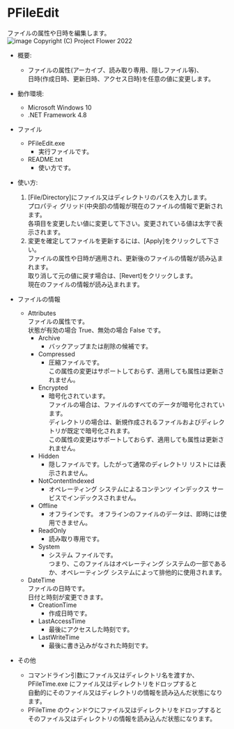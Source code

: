 # PFileEdit
ファイルの属性や日時を編集します。  
![image](https://user-images.githubusercontent.com/12604087/203074279-3c2a4acb-598c-42a0-ac79-4915425c6095.png)
Copyright (C) Project Flower 2022

- 概要:
    - ファイルの属性(アーカイブ、読み取り専用、隠しファイル等)、  
    日時(作成日時、更新日時、アクセス日時)を任意の値に変更します。

- 動作環境:
    - Microsoft Windows 10
    - .NET Framework 4.8

- ファイル
    - PFileEdit.exe
        - 実行ファイルです。
    - README.txt
        - 使い方です。

- 使い方:
    1. [File/Directory]にファイル又はディレクトリのパスを入力します。  
    プロパティ グリッド(中央部)の情報が現在のファイルの情報で更新されます。  
    各項目を変更したい値に変更して下さい。変更されている値は太字で表示されます。
    2. 変更を確定してファイルを更新するには、[Apply]をクリックして下さい。  
    ファイルの属性や日時が適用され、更新後のファイルの情報が読み込まれます。  
    取り消して元の値に戻す場合は、[Revert]をクリックします。  
    現在のファイルの情報が読み込まれます。

- ファイルの情報
    - Attributes  
    ファイルの属性です。  
    状態が有効の場合 True、無効の場合 False です。
        - Archive
            - バックアップまたは削除の候補です。
        - Compressed
            - 圧縮ファイルです。  
            この属性の変更はサポートしておらず、適用しても属性は更新されません。
        - Encrypted
            - 暗号化されています。  
            ファイルの場合は、ファイルのすべてのデータが暗号化されています。  
            ディレクトリの場合は、新規作成されるファイルおよびディレクトリが既定で暗号化されます。  
            この属性の変更はサポートしておらず、適用しても属性は更新されません。
        - Hidden
            - 隠しファイルです。したがって通常のディレクトリ リストには表示されません。
        - NotContentIndexed
            - オペレーティング システムによるコンテンツ インデックス サービスでインデックスされません。
        - Offline
            - オフラインです。 オフラインのファイルのデータは、即時には使用できません。
        - ReadOnly
            - 読み取り専用です。
        - System
            - システム ファイルです。  
            つまり、このファイルはオペレーティング システムの一部であるか、オペレーティング システムによって排他的に使用されます。
    - DateTime  
    ファイルの日時です。  
    日付と時刻が変更できます。
        - CreationTime
            - 作成日時です。
        - LastAccessTime
            - 最後にアクセスした時刻です。
        - LastWriteTime
            - 最後に書き込みがなされた時刻です。

- その他
    - コマンドライン引数にファイル又はディレクトリ名を渡すか、  
    PFileTime.exe にファイル又はディレクトリをドロップすると  
    自動的にそのファイル又はディレクトリの情報を読み込んだ状態になります。
    - PFileTime のウィンドウにファイル又はディレクトリをドロップすると  
    そのファイル又はディレクトリの情報を読み込んだ状態になります。
